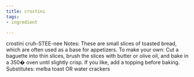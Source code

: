 ```yaml
---
title: crostini
tags:
- ingredient

---
```

crostini cruh-STEE-nee Notes: These are small slices of toasted bread, which are often used as a base for appetizers. To make your own: Cut a baguette into thin slices, brush the slices with butter or olive oil, and bake in a 350� oven until slightly crisp. If you like, add a topping before baking. Substitutes: melba toast OR water crackers
